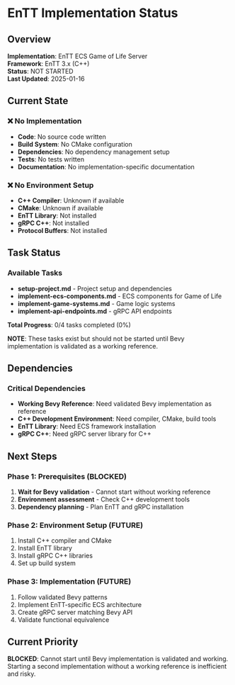 # EnTT Implementation Status

## Overview
**Implementation**: EnTT ECS Game of Life Server  
**Framework**: EnTT 3.x (C++)  
**Status**: NOT STARTED  
**Last Updated**: 2025-01-16

## Current State

### ❌ No Implementation
- **Code**: No source code written
- **Build System**: No CMake configuration
- **Dependencies**: No dependency management setup
- **Tests**: No tests written
- **Documentation**: No implementation-specific documentation

### ❌ No Environment Setup
- **C++ Compiler**: Unknown if available
- **CMake**: Unknown if available
- **EnTT Library**: Not installed
- **gRPC C++**: Not installed
- **Protocol Buffers**: Not installed

## Task Status

### Available Tasks
- **setup-project.md** - Project setup and dependencies
- **implement-ecs-components.md** - ECS components for Game of Life
- **implement-game-systems.md** - Game logic systems
- **implement-api-endpoints.md** - gRPC API endpoints

**Total Progress**: 0/4 tasks completed (0%)

**NOTE**: These tasks exist but should not be started until Bevy implementation is validated as a working reference.

## Dependencies

### Critical Dependencies
- **Working Bevy Reference**: Need validated Bevy implementation as reference
- **C++ Development Environment**: Need compiler, CMake, build tools
- **EnTT Library**: Need ECS framework installation
- **gRPC C++**: Need gRPC server library for C++

## Next Steps

### Phase 1: Prerequisites (BLOCKED)
1. **Wait for Bevy validation** - Cannot start without working reference
2. **Environment assessment** - Check C++ development tools
3. **Dependency planning** - Plan EnTT and gRPC installation

### Phase 2: Environment Setup (FUTURE)
1. Install C++ compiler and CMake
2. Install EnTT library
3. Install gRPC C++ libraries
4. Set up build system

### Phase 3: Implementation (FUTURE)
1. Follow validated Bevy patterns
2. Implement EnTT-specific ECS architecture
3. Create gRPC server matching Bevy API
4. Validate functional equivalence

## Current Priority

**BLOCKED**: Cannot start until Bevy implementation is validated and working. Starting a second implementation without a working reference is inefficient and risky.